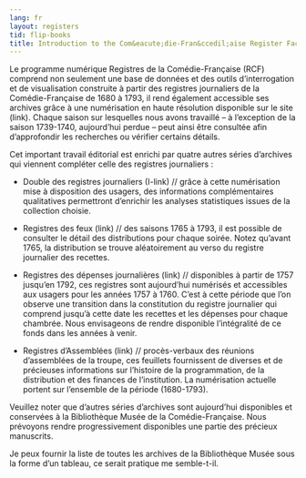 ```yaml
---
lang: fr
layout: registers
tid: flip-books
title: Introduction to the Com&eacute;die-Fran&ccedil;aise Register Facsimiles
---
```

Le programme numérique Registres de la Comédie-Française (RCF) comprend non seulement une base de données et des outils d’interrogation et de visualisation construite à partir des registres journaliers de la Comédie-Française de 1680 à 1793, il rend également accessible ses archives grâce à une numérisation en haute résolution disponible sur le site (link). Chaque saison sur lesquelles nous avons travaillé – à l’exception de la saison 1739-1740, aujourd’hui perdue – peut ainsi être consultée afin d’approfondir les recherches ou vérifier certains détails.

Cet important travail éditorial est enrichi par quatre autres séries d’archives qui viennent compléter celle des registres journaliers : 

- Double des registres journaliers (I-link) // grâce à cette numérisation mise à disposition des usagers, des informations complémentaires qualitatives permettront d’enrichir les analyses statistiques issues de la collection choisie.

- Registres des feux (link) // des saisons 1765 à 1793, il est possible de consulter le détail des distributions pour chaque soirée. Notez qu’avant 1765, la distribution se trouve aléatoirement au verso du registre journalier des recettes. 

- Registres des dépenses journalières (link) // disponibles à partir de 1757 jusqu’en 1792, ces registres sont aujourd’hui numérisés et accessibles aux usagers pour les années 1757 à 1760. C’est à cette période que l’on observe une transition dans la constitution du registre journalier qui comprend jusqu’à cette date les recettes et les dépenses pour chaque chambrée. Nous envisageons de rendre disponible l’intégralité de ce fonds dans les années à venir. 

- Registres d’Assemblées (link) // procès-verbaux des réunions d’assemblées de la troupe, ces feuillets fournissent de diverses et de précieuses informations sur l’histoire de la programmation, de la distribution et des finances de l’institution. La numérisation actuelle portent sur l’ensemble de la période (1680-1793).

Veuillez noter que d’autres séries d’archives sont aujourd’hui disponibles et conservées à la Bibliothèque Musée de la Comédie-Française. Nous prévoyons rendre progressivement disponibles une partie des précieux manuscrits. 

Je peux fournir la liste de toutes les archives de la Bibliothèque Musée sous la forme d’un tableau, ce serait pratique me semble-t-il.

